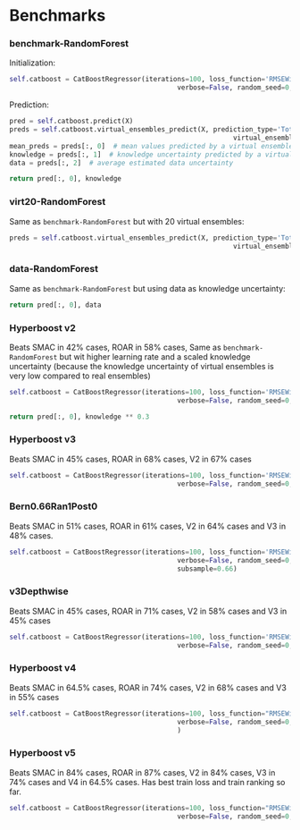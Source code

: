 # Benchmarks

### benchmark-RandomForest

Initialization:

```python
self.catboost = CatBoostRegressor(iterations=100, loss_function='RMSEWithUncertainty', posterior_sampling=True,
                                          verbose=False, random_seed=0, learning_rate=0.03)
```

Prediction:
```python
pred = self.catboost.predict(X)
preds = self.catboost.virtual_ensembles_predict(X, prediction_type='TotalUncertainty',
                                                        virtual_ensembles_count=10)
mean_preds = preds[:, 0]  # mean values predicted by a virtual ensemble
knowledge = preds[:, 1]  # knowledge uncertainty predicted by a virtual ensemble
data = preds[:, 2]  # average estimated data uncertainty

return pred[:, 0], knowledge
```

### virt20-RandomForest
Same as `benchmark-RandomForest` but with 20 virtual ensembles:
```python
preds = self.catboost.virtual_ensembles_predict(X, prediction_type='TotalUncertainty',
                                                        virtual_ensembles_count=20)
```

### data-RandomForest
Same as `benchmark-RandomForest` but using data as knowledge uncertainty:
```python
return pred[:, 0], data
```

### Hyperboost v2
Beats SMAC in 42% cases, ROAR in 58% cases,
Same as `benchmark-RandomForest` but wit higher learning rate and a scaled knowledge uncertainty 
(because the knowledge uncertainty of virtual ensembles is very low compared to real ensembles)
```python
self.catboost = CatBoostRegressor(iterations=100, loss_function='RMSEWithUncertainty', posterior_sampling=True,
                                          verbose=False, random_seed=0, learning_rate=0.3)
```

```python
return pred[:, 0], knowledge ** 0.3
```

### Hyperboost v3
Beats SMAC in 45% cases, ROAR in 68% cases, V2 in 67% cases
```python
self.catboost = CatBoostRegressor(iterations=100, loss_function='RMSEWithUncertainty', posterior_sampling=False,
                                          verbose=False, random_seed=0, learning_rate=0.3)
```

### Bern0.66Ran1Post0
Beats SMAC in 51% cases, ROAR in 61% cases, V2 in 64% cases and V3 in 48% cases.
```python
self.catboost = CatBoostRegressor(iterations=100, loss_function='RMSEWithUncertainty', posterior_sampling=False,
                                          verbose=False, random_seed=0, learning_rate=0.3, bootstrap_type="Bernoulli",
                                          subsample=0.66)
```

### v3Depthwise
Beats SMAC in 45% cases, ROAR in 71% cases, V2 in 58% cases and V3 in 45% cases
```python
self.catboost = CatBoostRegressor(iterations=100, loss_function='RMSEWithUncertainty', posterior_sampling=False,
                                          verbose=False, random_seed=0, learning_rate=0.3, grow_policy="Depthwise")
```

### Hyperboost v4
Beats SMAC in 64.5% cases, ROAR in 74% cases, V2 in 68% cases and V3 in 55% cases
```python
self.catboost = CatBoostRegressor(iterations=100, loss_function="RMSEWithUncertainty", posterior_sampling=False,
                                          verbose=False, random_seed=0, learning_rate=0.5,
                                          )
```

### Hyperboost v5
Beats SMAC in 84% cases, ROAR in 87% cases, V2 in 84% cases, V3 in 74% cases and V4 in 64.5% cases. 
Has best train loss and train ranking so far.
```python
self.catboost = CatBoostRegressor(iterations=100, loss_function="RMSEWithUncertainty", posterior_sampling=False,
                                          verbose=False, random_seed=0, learning_rate=1.0, random_strength=0)
```